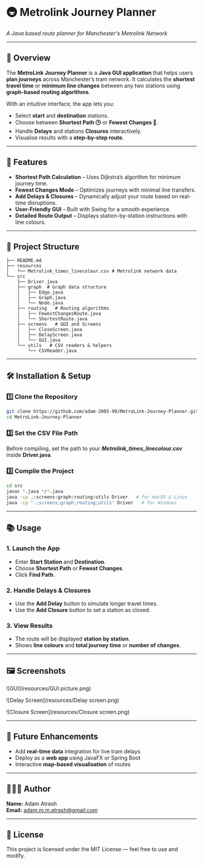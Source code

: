 # 🚇 Metrolink Journey Planner 
*A Java based route planner for Manchester's Metrolink Network*

---

## 📌 Overview
The **MetroLink Journey Planner** is a **Java GUI application** that helps users **plan journeys** across Manchester’s tram network.
It calculates the **shortest travel time** or **minimum line changes** between any two stations using **graph-based routing algorithms**.



With an intuitive interface, the app lets you:

- Select **start** and **destination** stations.
- Choose between **Shortest Path 🕒** or **Fewest Changes 🔄**.
- Handle **Delays** and stations **Closures** interactively.
- Visualise results with a **step-by-step route**.

---

## 🚀 Features
- **Shortest Path Calculation** – Uses Dijkstra’s algorithm for minimum journey time.
- **Fewest Changes Mode** – Optimizes journeys with minimal line transfers.
- **Add Delays & Closures** – Dynamically adjust your route based on real-time disruptions.
- **User-Friendly GUI** – Built with Swing for a smooth experience.
- **Detailed Route Output** – Displays station-by-station instructions with line colours.

---

## 📂 Project Structure
```
├── README.md
├── resources
│   └── Metrolink_times_linecolour.csv # Metrolink network data
└── src
    ├── Driver.java 
    ├── graph  # Graph data structure
    │   ├── Edge.java
    │   ├── Graph.java
    │   └── Node.java
    ├── routing   # Routing algorithms
    │   ├── FewestChangesRoute.java
    │   └── ShortestRoute.java
    ├── screens   # GUI and Screens
    │   ├── CloseScreen.java
    │   ├── DelayScreen.java
    │   └── GUI.java
    └── utils   # CSV readers & helpers
        └── CSVReader.java
```

---

## 🛠️ Installation & Setup

### **1️⃣ Clone the Repository**
```bash
git clone https://github.com/adam-2005-99/MetroLink-Journey-Planner.git
cd MetroLink-Journey-Planner
```
### **2️⃣ Set the CSV File Path**
Before compiling, set the path to your ***Metrolink_times_linecolour.csv*** inside **Driver.java**.


### **3️⃣ Compile the Project**
```bash
cd src
javac *.java */*.java
java -cp .:screens:graph:routing:utils Driver   # for macOS & Linux
java -cp ".;screens;graph;routing;utils" Driver   # for Windows
```

---

## 📚 Usage
### **1. Launch the App**
- Enter **Start Station** and **Destination**.
- Choose **Shortest Path** or **Fewest Changes**.
- Click **Find Path**.

### **2. Handle Delays & Closures**
- Use the **Add Delay** button to simulate longer travel times.
- Use the **Add Closure** button to set a station as closed.

### **3. View Results**
- The route will be displayed **station by station**.
- Shows **line colours** and **total journey time** or **number of changes**.

---
## 🖼️ Screenshots
![GUI](resources/GUI picture.png) 

![Delay Screen](resources/Delay screen.png)  

![Closure Screen](resources/Closure screen.png)



---
## 🧠 Future Enhancements
- Add **real-time data** integration for live tram delays 
- Deploy as a **web app** using JavaFX or Spring Boot
- Interactive **map-based visualisation** of routes

---
## 🧑🏻‍💻 Author
**Name:** Adam Atrash   
**Email:** adam.m.m.atrash@gmail.com


--- 
## 📜 License
This project is licensed under the MIT License — feel free to use and modify.



